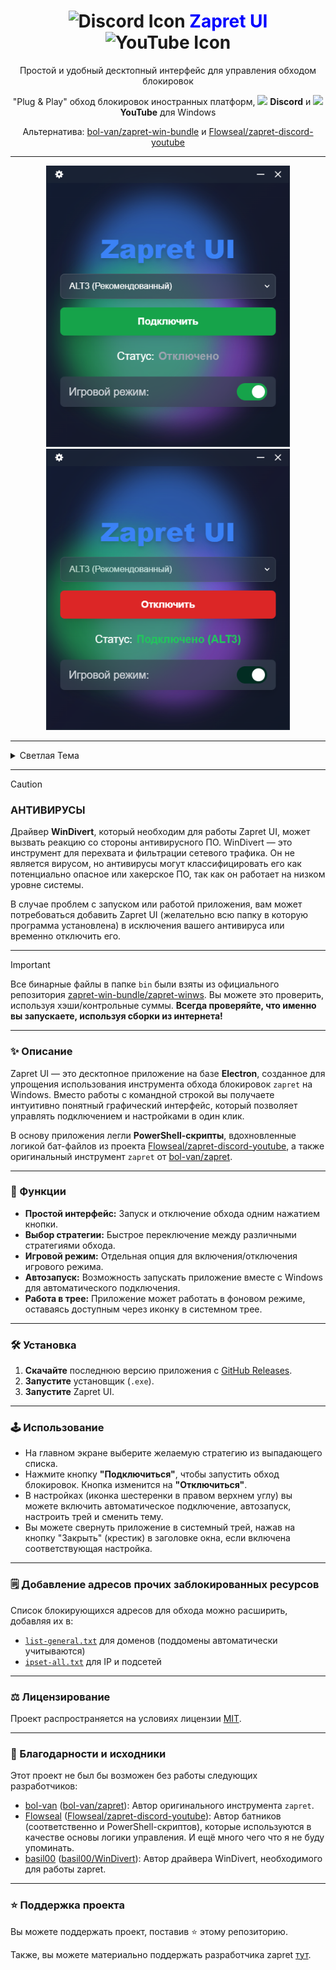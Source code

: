 # <div align="center"><img src="https://cdn-icons-png.flaticon.com/128/5968/5968756.png" height="28" alt="Discord Icon" /> <span style="color: blue;">Zapret UI</span> <img src="https://cdn-icons-png.flaticon.com/128/1384/1384060.png" height="28" alt="YouTube Icon" /></div>

<div align="center">
Простой и удобный десктопный интерфейс для управления обходом блокировок

"Plug & Play" обход блокировок иностранных платформ, <img src="https://cdn-icons-png.flaticon.com/128/5968/5968756.png" height="11" /> **Discord** и <img src="https://cdn-icons-png.flaticon.com/128/1384/1384060.png" height="11" /> **YouTube** для Windows

Альтернатива: [bol-van/zapret-win-bundle](https://github.com/bol-van/zapret-win-bundle) и [Flowseal/zapret-discord-youtube](https://github.com/Flowseal/zapret-discord-youtube)
</div>

---

<div align="center">
  <img src="./Images/1.png" height="450" alt="Тёмная тема 1" />
  <img src="./Images/2.png" height="450" alt="Тёмная тема 2" />
</div>

---

<details>
  <summary>Светлая Тема</summary>
  <div align="center">
    <img src="./Images/3.png" height="400" alt="Светлая тема 1" />
    <img src="./Images/4.png" height="400" alt="Светлая тема 2" />
  </div>
</details>

---

> [!CAUTION]
>
> ### АНТИВИРУСЫ
>
> Драйвер **WinDivert**, который необходим для работы Zapret UI, может вызвать реакцию со стороны антивирусного ПО. WinDivert — это инструмент для перехвата и фильтрации сетевого трафика. Он не является вирусом, но антивирусы могут классифицировать его как потенциально опасное или хакерское ПО, так как он работает на низком уровне системы.
>
> В случае проблем с запуском или работой приложения, вам может потребоваться добавить Zapret UI (желательно всю папку в которую программа установлена) в исключения вашего антивируса или временно отключить его.

---

> [!IMPORTANT]
>
> Все бинарные файлы в папке `bin` были взяты из официального репозитория [zapret-win-bundle/zapret-winws](https://github.com/bol-van/zapret-win-bundle/tree/master/zapret-winws). Вы можете это проверить, используя хэши/контрольные суммы. **Всегда проверяйте, что именно вы запускаете, используя сборки из интернета!**

---

### ✨ Описание

Zapret UI — это десктопное приложение на базе **Electron**, созданное для упрощения использования инструмента обхода блокировок `zapret` на Windows. Вместо работы с командной строкой вы получаете интуитивно понятный графический интерфейс, который позволяет управлять подключением и настройками в один клик.

В основу приложения легли **PowerShell-скрипты**, вдохновленные логикой бат-файлов из проекта [Flowseal/zapret-discord-youtube](https://github.com/Flowseal/zapret-discord-youtube), а также оригинальный инструмент `zapret` от [bol-van/zapret](https://github.com/bol-van/zapret).

---

### 🚀 Функции

* **Простой интерфейс:** Запуск и отключение обхода одним нажатием кнопки.
* **Выбор стратегии:** Быстрое переключение между различными стратегиями обхода.
* **Игровой режим:** Отдельная опция для включения/отключения игрового режима.
* **Автозапуск:** Возможность запускать приложение вместе с Windows для автоматического подключения.
* **Работа в трее:** Приложение может работать в фоновом режиме, оставаясь доступным через иконку в системном трее.

---

### 🛠️ Установка

1.  **Скачайте** последнюю версию приложения с [GitHub Releases](https://github.com/qwzarter/zapretui/releases).
2.  **Запустите** установщик (`.exe`).
3.  **Запустите** Zapret UI.

---

### 🕹️ Использование

* На главном экране выберите желаемую стратегию из выпадающего списка.
* Нажмите кнопку **"Подключиться"**, чтобы запустить обход блокировок. Кнопка изменится на **"Отключиться"**.
* В настройках (иконка шестеренки в правом верхнем углу) вы можете включить автоматическое подключение, автозапуск, настроить трей и сменить тему.
* Вы можете свернуть приложение в системный трей, нажав на кнопку "Закрыть" (крестик) в заголовке окна, если включена соответствующая настройка.

---

### 🗒️ Добавление адресов прочих заблокированных ресурсов

Список блокирующихся адресов для обхода можно расширить, добавляя их в:

* [`list-general.txt`](./bat_scripts/ps1/lists/list-general.txt) для доменов (поддомены автоматически учитываются)
* [`ipset-all.txt`](./bat_scripts/ps1/lists/ipset-all.txt) для IP и подсетей

---

### ⚖️ Лицензирование

Проект распространяется на условиях лицензии [MIT](https://github.com/qwzarter/zapretui/blob/master/LICENSE).

---

### 🙏 Благодарности и исходники

Этот проект не был бы возможен без работы следующих разработчиков:

* [bol-van](https://github.com/bol-van) ([bol-van/zapret](https://github.com/bol-van/zapret)): Автор оригинального инструмента `zapret`.
* [Flowseal](https://github.com/Flowseal) ([Flowseal/zapret-discord-youtube](https://github.com/Flowseal/zapret-discord-youtube)): Автор батников (соответственно и PowerShell-скриптов), которые используются в качестве основы логики управления. И ещё много чего что я не буду упоминать.
* [basil00](https://github.com/basil00) ([basil00/WinDivert](https://github.com/basil00/WinDivert)): Автор драйвера WinDivert, необходимого для работы zapret.

---

### ⭐ Поддержка проекта

Вы можете поддержать проект, поставив :star: этому репозиторию.

Также, вы можете материально поддержать разработчика zapret [тут](https://boosty.to/bol-van).
